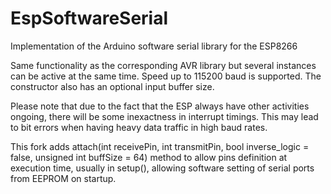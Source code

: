 # EspSoftwareSerial

Implementation of the Arduino software serial library for the ESP8266

Same functionality as the corresponding AVR library but several instances can be active at the same time.
Speed up to 115200 baud is supported. The constructor also has an optional input buffer size.

Please note that due to the fact that the ESP always have other activities ongoing, there will be some inexactness in interrupt
timings. This may lead to bit errors when having heavy data traffic in high baud rates.

This fork adds attach(int receivePin, int transmitPin, bool inverse_logic = false, unsigned int buffSize = 64) method to allow pins definition at execution time, usually in setup(), allowing software setting of serial ports from EEPROM on startup.


